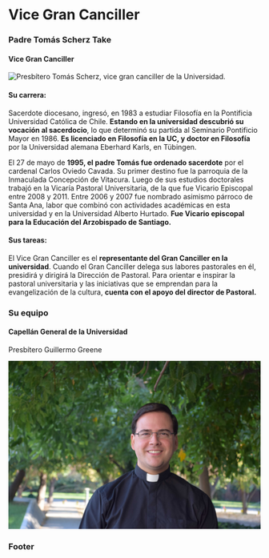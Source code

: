 # Vice Gran Canciller

### Padre Tomás Scherz Take

#### Vice Gran Canciller

![Presb&#xED;tero Tom&#xE1;s Scherz, vice gran canciller de la Universidad.](../../../.gitbook/assets/_mg_3609.jpg)

#### Su carrera:

Sacerdote diocesano, ingresó, en 1983 a estudiar Filosofía en la Pontificia Universidad Católica de Chile. **Estando en la universidad descubrió su vocación al sacerdocio**, lo que determinó su partida al Seminario Pontificio Mayor en 1986. **Es licenciado en Filosofía en la UC, y doctor en Filosofía** por la Universidad alemana Eberhard Karls, en Tübingen.

El 27 de mayo de **1995, el padre Tomás fue ordenado sacerdote** por el cardenal Carlos Oviedo Cavada. Su primer destino fue la parroquia de la Inmaculada Concepción de Vitacura. Luego de sus estudios doctorales trabajó en la Vicaría Pastoral Universitaria, de la que fue Vicario Episcopal entre 2008 y 2011. Entre 2006 y 2007 fue nombrado asimismo párroco de Santa Ana, labor que combinó con actividades académicas en esta universidad y en la Universidad Alberto Hurtado. **Fue Vicario episcopal para la Educación del Arzobispado de Santiago.**

#### Sus tareas:

El Vice Gran Canciller es el **representante del Gran Canciller en la universidad**. Cuando el Gran Canciller delega sus labores pastorales en él, presidirá y dirigirá la Dirección de Pastoral. Para orientar e inspirar la pastoral universitaria y las iniciativas que se emprendan para la evangelización de la cultura, **cuenta con el apoyo del director de Pastoral.**

### Su equipo

#### Capellán General de la Universidad

Presbítero Guillermo Greene

![Presb&#xED;tero Guillermo Greene, capell&#xE1;n general de la UC.](../../../.gitbook/assets/padre-guillermo-greene.jpg)

### Footer





